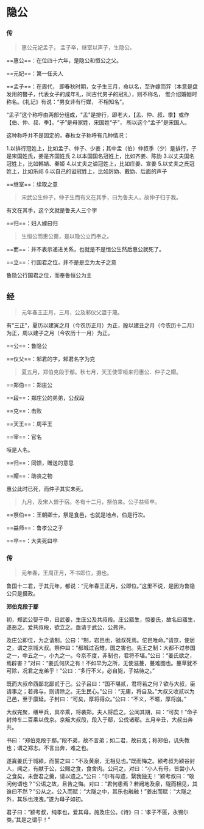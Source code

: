 # 隐公

### 传

> 惠公元妃孟子， 孟子卒，继室以声子，生隐公。

==惠公==：在位四十六年，是隐公和恒公之父。

==元妃==：第一任夫人

==孟子==：在周代， 即春秋时期，女子生三月，命以名，至许嫁而笄（本意是盘发用的簪子，代表女子的成年礼，同古代男子的冠礼），则不称名， 惟介绍婚姻时称名。《礼记》有说：“男女非有行媒， 不相知名”。

​		“孟子”这个称呼由两部分组成，"孟"是排行，即老大，【孟、仲、叔、季】或作【伯、仲、叔、季】。“子”是母家姓，宋国姓“子”， 所以这个“孟子”是宋国人。

这种称呼并不是固定的，春秋女子称呼有几种情况：

1.以排行冠姓上，比如孟子、仲子、少姜；其中孟（伯）仲叔季（少）是排行，子是宋国姓氏，姜是齐国姓氏
2.以本国国名冠姓上，比如齐姜、陈妫
3.以丈夫国名冠姓上，比如韩姞、秦姬
4.以丈夫之谥冠姓上，比如庄姜、宣姜
5.以丈夫之氏冠姓上，比如乐祁
6.以自己的谥冠姓上，比如厉妫、戴妫、后面的声子

==继室==：续取之意

> 宋武公生仲子，仲子生而有文在其手，曰为鲁夫人，故仲子归于我。

有文在其手，这个文就是鲁夫人三个字

==归==：妇人嫁曰归

> 生恒公而惠公薨，是以隐公立而奉之。

==而==：并不表示递进关系，也就是不是恒公生然后惠公就死了。

==立==：行国君之位，并不是是立为太子之意

鲁隐公行国君之位，而奉鲁恒公为主

## 经

> 元年春王正月，三月，公及邾仪父盟于蔑。

有“三正”，夏历以建寅之月（今农历正月）为正，殷以建丑之月（今农历十二月）为正，周以建子之月（今农历十一月）为正。

==公==：鲁隐公

==仪父==：邾君的字，邾君名字为克

> 夏五月，郑伯克段于鄢。秋七月，天王使宰咺来归惠公、仲子之賵。

==郑伯==：郑庄公

==段==：郑庄公的弟弟，公叔段

==克==：击败

==天王==：周平王

==宰==：官名

咺是人名。

==归==：同馈，赠送的意思

==賵==：助丧之物

惠公此时已死，而仲子其实未死。

> 九月，及宋人盟于宿。冬有十二月，祭伯来。公子益师卒。

==祭伯==：王朝卿士，祭是食邑，也就是地点，伯是行次。

==益师==：鲁孝公之子

==卒==：大夫死曰卒

### 传

> 元年春，王周正月，不书即位，摄也。

鲁国十二君，于其元年，都说：“元年春王正月，公即位。”这里不说，是因为鲁隐公只是摄政。

**郑伯克段于鄢**

初，郑武公娶于申，曰武姜，生庄公及共叔段。庄公寤生，惊姜氏，故名曰寤生，遂恶之。爱共叔段，欲立之。亟请于武公，公弗许。

及庄公即位，为之请制。公曰：“制，岩邑也，虢叔死焉。佗邑唯命。”请京，使居之，谓之京城大叔。祭仲曰：“都城过百雉，国之害也。先王之制：大都不过参国之一，中五之一，小九之一。今京不度，非制也，君将不堪。”公曰：“姜氏欲之，焉辟害？”对曰：“姜氏何厌之有！不如早为之所，无使滋蔓，蔓难图也。蔓草犹不可除，况君之宠弟乎！”公曰：“多行不义，必自毙，子姑待之。”

既而大叔命西鄙北鄙贰于己。公子吕曰：“国不堪贰，君将若之何？欲与大叔，臣请事之；若弗与，则请除之。无生民心。”公曰：“无庸，将自及。”大叔又收贰以为己邑，至于廪延。子封曰：“可矣，厚将得众。”公曰：“不义，不暱，厚将崩。”

大叔完聚，缮甲兵，具卒乘，将袭郑。夫人将启之。公闻其期，曰：“可矣！”命子封帅车二百乘以伐京。京叛大叔段，段入于鄢，公伐诸鄢。五月辛丑，大叔出奔共。

书曰：“郑伯克段于鄢。”段不弟，故不言弟；如二君，故曰克；称郑伯，讥失教也；谓之郑志。不言出奔，难之也。

遂寘姜氏于城颍，而誓之曰：“不及黄泉，无相见也。”既而悔之。颍考叔为颍谷封人，闻之，有献于公，公赐之食，食舍肉。公问之，对曰：“小人有母，皆尝小人之食矣，未尝君之羹，请以遗之。”公曰：“尔有母遗，繄我独无！”颍考叔曰：“敢问何谓也？”公语之故，且告之悔。对曰：“君何患焉？若阙地及泉，隧而相见，其谁曰不然？”公从之。公入而赋：“大隧之中，其乐也融融！”姜出而赋：“大隧之外，其乐也洩洩。”遂为母子如初。

君子曰：“颍考叔，纯孝也，爱其母，施及庄公。《诗》曰：‘孝子不匮，永锡尔类。’其是之谓乎！” 